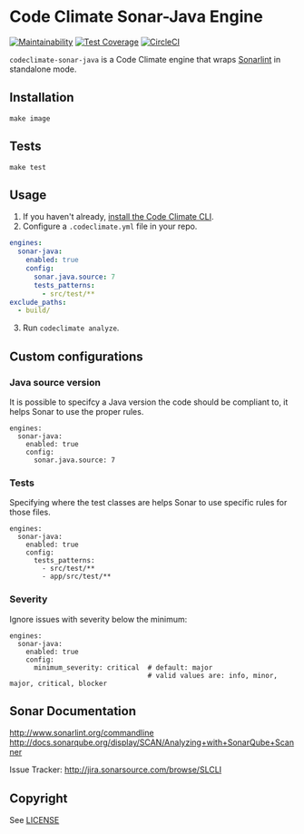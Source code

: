 # Code Climate Sonar-Java Engine

[![Maintainability](https://api.codeclimate.com/v1/badges/1ad407dbd79378cf4b07/maintainability)](https://codeclimate.com/repos/59e0f09e141c6104f9000002/maintainability)
[![Test Coverage](https://api.codeclimate.com/v1/badges/1ad407dbd79378cf4b07/test_coverage)](https://codeclimate.com/repos/59e0f09e141c6104f9000002/test_coverage)
[![CircleCI](https://circleci.com/gh/codeclimate/codeclimate-sonar-java.svg?style=svg&circle-token=b800791f4e3af9079991ef70f3871f0ce09ccc81)](https://circleci.com/gh/codeclimate/codeclimate-sonar-java)

`codeclimate-sonar-java` is a Code Climate engine that wraps [Sonarlint](http://www.sonarlint.org) in standalone mode.

## Installation
```
make image
```

## Tests
```
make test
```

## Usage

1. If you haven't already, [install the Code Climate CLI](https://github.com/codeclimate/codeclimate).
2. Configure a `.codeclimate.yml` file in your repo.
```yml
engines:
  sonar-java:
    enabled: true
    config:
      sonar.java.source: 7
      tests_patterns:
        - src/test/**
exclude_paths:
  - build/
```
3. Run `codeclimate analyze`.

## Custom configurations

### Java source version
It is possible to specifcy a Java version the code should be compliant to, it helps Sonar to use the proper rules.
```
engines:
  sonar-java:
    enabled: true
    config:
      sonar.java.source: 7
```

### Tests
Specifying where the test classes are helps Sonar to use specific rules for those files.
```
engines:
  sonar-java:
    enabled: true
    config:
      tests_patterns:
        - src/test/**
        - app/src/test/**
```

### Severity
Ignore issues with severity below the minimum:
```
engines:
  sonar-java:
    enabled: true
    config:
      minimum_severity: critical  # default: major
                                  # valid values are: info, minor, major, critical, blocker
```

## Sonar Documentation

http://www.sonarlint.org/commandline
http://docs.sonarqube.org/display/SCAN/Analyzing+with+SonarQube+Scanner

Issue Tracker: http://jira.sonarsource.com/browse/SLCLI

## Copyright

See [LICENSE](LICENSE)
